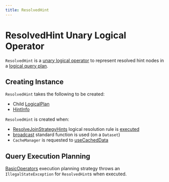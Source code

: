 ```yaml
---
title: ResolvedHint
---
```


# ResolvedHint Unary Logical Operator

`ResolvedHint` is a [unary logical operator](LogicalPlan.md#UnaryNode) to represent resolved hint nodes in a [logical query plan](#child).

## Creating Instance

`ResolvedHint` takes the following to be created:

* <span id="child"> Child [LogicalPlan](LogicalPlan.md)
* <span id="hints"> [HintInfo](../hints/HintInfo.md)

`ResolvedHint` is created when:

* [ResolveJoinStrategyHints](../logical-analysis-rules/ResolveJoinStrategyHints.md) logical resolution rule is [executed](../logical-analysis-rules/ResolveJoinStrategyHints.md#applyJoinStrategyHint)
* [broadcast](../standard-functions//index.md#broadcast) standard function is used (on a `Dataset`)
* `CacheManager` is requested to [useCachedData](../CacheManager.md#useCachedData)

## Query Execution Planning

[BasicOperators](../execution-planning-strategies/BasicOperators.md) execution planning strategy throws an `IllegalStateException` for `ResolvedHint`s when executed.
